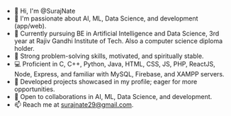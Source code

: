 - 👋 Hi, I'm @SurajNate
- 👀 I'm passionate about AI, ML, Data Science, and development (app/web).
- 🌱 Currently pursuing BE in Artificial Intelligence and Data Science, 3rd year at Rajiv Gandhi Institute of Tech. Also a computer science diploma holder.
- 💪 Strong problem-solving skills, motivated, and spiritually stable.
- 💻 Proficient in C, C++, Python, Java, HTML, CSS, JS, PHP, ReactJS, Node, Express, and familiar with MySQL, Firebase, and XAMPP servers.
- 🚀 Developed projects showcased in my profile; eager for more opportunities.
- 🤝 Open to collaborations in AI, ML, Data Science, and development.
- 📫 Reach me at surajnate29@gmail.com.

<!---
SurajNate/SurajNate is a ✨ special ✨ repository because its `README.md` (this file) appears on your GitHub profile.
You can click the Preview link to take a look at your changes.
--->
